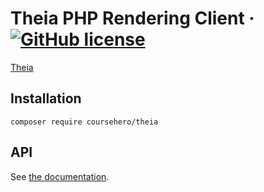# Theia PHP Rendering Client &middot; [![GitHub license](https://img.shields.io/badge/license-Apache%202.0-blue.svg)](https://github.com/course-hero/assetic-bundle/blob/master/LICENSE)

[Theia](https://github.com/coursehero/theia)

## Installation

```
composer require coursehero/theia
```

## API

See [the documentation](api.md).
